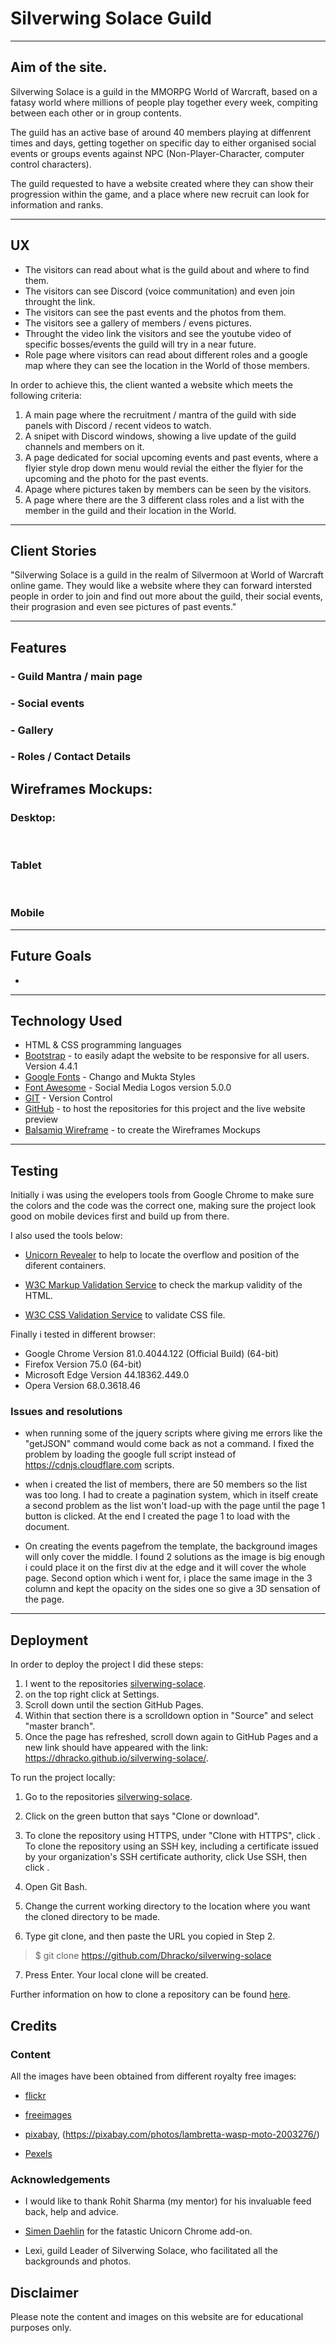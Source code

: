
# Silverwing Solace Guild

---

## Aim of the site.

Silverwing Solace is a guild in the MMORPG World of Warcraft, based on a fatasy world where millions of people play together every week, compiting between each other or in group contents.

The guild has an active base of around 40 members playing at diffenrent times and days, getting together on specific day to either organised social events or groups events against NPC (Non-Player-Character, computer control characters).

The guild requested to have a website created where they can show their progression within the game, and a place where new recruit can look for information and ranks.

---

## UX

* The visitors can read about what is the guild about and where to find them.
* The visitors can see Discord (voice communitation) and even join throught the link.
* The visitors can see the past events and the photos from them.
* The visitors see a gallery of members / evens pictures.
* Throught the video link the visitors and see the youtube video of specific bosses/events the guild will try in a near future.
* Role page where visitors can read about different roles and a google map where they can see the location in the World of those members.


In order to achieve this, the client wanted a website which meets the following criteria:

1. A main page where the recruitment / mantra of the guild with side panels with Discord / recent videos to watch.
2. A snipet with Discord windows, showing a live update of the guild channels and members on it.
3. A page dedicated for social upcoming events and past events, where a flyier style drop down menu would revial the either the flyier for the upcoming and the photo for the past events.
4. Apage where pictures taken by members can be seen by the visitors.
5. A page where there are the 3 different class roles and a list with the member in the guild and their location in the World.

---

## Client Stories

"Silverwing Solace is a guild in the realm of Silvermoon at World of Warcraft online game. They would like a website where they can forward intersted people in order to join and find out more about the guild, their social events, their prograsion and even see pictures of past events."

---

## Features

### - Guild Mantra / main page

### - Social events

### - Gallery

### - Roles / Contact Details

## Wireframes Mockups:

### Desktop:

<br>

### Tablet


<br>

### Mobile



---

## Future Goals

* 

---

## Technology Used

* HTML & CSS programming languages
* [Bootstrap](https://getbootstrap.com/) - to easily adapt the website to be responsive for all users. Version 4.4.1
* [Google Fonts](https://fonts.google.com/) - Chango and Mukta Styles
* [Font Awesome](https://fontawesome.com/) - Social Media Logos version 5.0.0
* [GIT](https://git-scm.com/) - Version Control
* [GitHub](https://github.com/) - to host the repositories for this project and the live website preview
* [Balsamiq Wireframe](https://balsamiq.com/) - to create the Wireframes Mockups
---

## Testing

Initially i was using the evelopers tools from Google Chrome to make sure the colors and the code was the correct one, making sure the project look good on mobile devices first and build up from there.

I also used the tools below:

* [Unicorn Revealer](https://chrome.google.com/webstore/detail/unicorn-revealer/lmlkphhdlngaicolpmaakfmhplagoaln?hl=en-GB) to help to locate the overflow and position of the diferent containers.

* [W3C Markup Validation Service](https://validator.w3.org/) to check the markup validity of the HTML.

* [W3C CSS Validation Service](https://jigsaw.w3.org/css-validator/) to validate CSS file.

Finally i tested in different browser:
* Google Chrome Version 81.0.4044.122 (Official Build) (64-bit)
* Firefox Version 75.0 (64-bit)
* Microsoft Edge Version 44.18362.449.0
* Opera Version 68.0.3618.46

### Issues and resolutions

* when running some of the jquery scripts where giving me errors like the "getJSON" command would come back as not a command. 
I fixed the problem by loading the google full script instead of https://cdnjs.cloudflare.com scripts.

* when i created the list of members, there are 50 members so the list was too long. I had to create a pagination system, which in itself create a second problem as the list won't load-up with the page until the page 1 button is clicked. At the end I created the page 1 to load with the document.

* On creating the events pagefrom the template, the background images will only cover the middle. 
I found 2 solutions as the image is big enough i could place it on the first div at the edge and it will cover the whole page. Second option which i went for, i place the same image in the 3 column and kept the opacity on the sides one so give a 3D sensation of the page.

---

## Deployment

In order to deploy the project I did these steps:

1. I went to the repositories [silverwing-solace](https://github.com/Dhracko/silverwing-solace).
2. on the top right click at Settings.
3. Scroll down until the section GitHub Pages.
4. Within that section there is a scrolldown option in "Source" and select "master branch".
5. Once the page has refreshed, scroll down again to GitHub Pages and a new link should have appeared with the link: https://dhracko.github.io/silverwing-solace/.

To run the project locally:

1. Go to the repositories [silverwing-solace](https://github.com/Dhracko/silverwing-solace).
2. Click on the green button that says "Clone or download".

3. To clone the repository using HTTPS, under "Clone with HTTPS", click . To clone the repository using an SSH key, including a certificate issued by your organization's SSH certificate authority, click Use SSH, then click .
4. Open Git Bash.
5. Change the current working directory to the location where you want the cloned directory to be made.

6. Type git clone, and then paste the URL you copied in Step 2.

> $ git clone https://github.com/Dhracko/silverwing-solace

7. Press Enter. Your local clone will be created.

Further information on how to clone a repository can be found [here](https://help.github.com/en/github/creating-cloning-and-archiving-repositories/cloning-a-repository).

## Credits

### Content
All the images have been obtained from different royalty free images:

* [flickr](https://www.flickr.com/)

* [freeimages](https://www.freeimages.com/photo/15-vespas-1422685)

* [pixabay](https://pixabay.com/photos/motorcycles-wasp-lambretta-san-leo-775453/), (https://pixabay.com/photos/lambretta-wasp-moto-2003276/)

* [Pexels](https://www.pexels.com/photo/architecture-automotive-building-cafe-221299/)


### Acknowledgements

* I would like to thank Rohit Sharma (my mentor) for his invaluable feed back, help and advice.

* [Simen Daehlin](https://github.com/Eventyret) for the fatastic Unicorn Chrome add-on.

* Lexi, guild Leader of Silverwing Solace, who facilitated all the backgrounds and photos.



## Disclaimer
Please note the content and images on this website are for educational purposes only.
